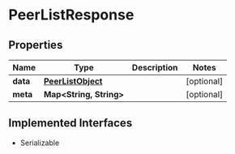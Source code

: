 

# PeerListResponse


## Properties

Name | Type | Description | Notes
------------ | ------------- | ------------- | -------------
**data** | [**PeerListObject**](PeerListObject.md) |  |  [optional]
**meta** | **Map&lt;String, String&gt;** |  |  [optional]


## Implemented Interfaces

* Serializable


